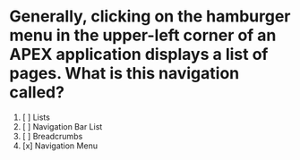 # Generally, clicking on the hamburger menu in the upper-left corner of an APEX application displays a list of pages. What is this navigation called?

1. [ ] Lists
1. [ ] Navigation Bar List
1. [ ] Breadcrumbs
1. [x] Navigation Menu
